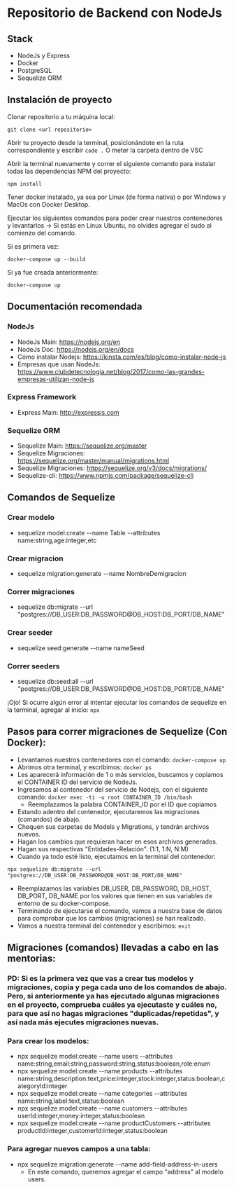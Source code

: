 # Repositorio de Backend con NodeJs

## Stack

- NodeJs y Express
- Docker
- PostgreSQL
- Sequelize ORM

## Instalación de proyecto

Clonar repositorio a tu máquina local:

```
git clone <url repositorio>
```

Abrir tu proyecto desde la terminal, posicionándote en la ruta correspondiente y escribir `code .`
O meter la carpeta dentro de VSC

Abrir la terminal nuevamente y correr el siguiente comando para instalar todas las dependencias NPM del proyecto:

```
npm install
```

Tener docker instalado, ya sea por Linux (de forma nativa) o por Windows y MacOs con Docker Desktop.

Ejecutar los siguientes comandos para poder crear nuestros contenedores y levantarlos ->
Si estás en Linux Ubuntu, no olvides agregar el sudo al comienzo del comando.

Si es primera vez:

```
docker-compose up --build
```

Si ya fue creada anteriormente:

```
docker-compose up
```

## Documentación recomendada

### NodeJs

- NodeJs Main: https://nodejs.org/en
- NodeJs Doc: https://nodejs.org/en/docs
- Cómo instalar Nodejs: https://kinsta.com/es/blog/como-instalar-node-js
- Empresas que usan NodeJs: https://www.clubdetecnologia.net/blog/2017/como-las-grandes-empresas-utilizan-node-js

### Express Framework

- Express Main: http://expressjs.com

### Sequelize ORM

- Sequelize Main: https://sequelize.org/master
- Sequelize Migraciones: https://sequelize.org/master/manual/migrations.html
- Sequelize Migraciones: https://sequelize.org/v3/docs/migrations/
- Sequelize-cli: https://www.npmjs.com/package/sequelize-cli

## Comandos de Sequelize

### Crear modelo

- sequelize model:create --name Table --attributes name:string,age:integer,etc

### Crear migracion

- sequelize migration:generate --name NombreDemigracion

### Correr migraciones

- sequelize db:migrate --url "postgres://DB_USER:DB_PASSWORD@DB_HOST:DB_PORT/DB_NAME"

### Crear seeder

- sequelize seed:generate --name nameSeed

### Correr seeders

- sequelize db:seed:all --url "postgres://DB_USER:DB_PASSWORD@DB_HOST:DB_PORT/DB_NAME"

¡Ojo! Si ocurre algún error al intentar ejecutar los comandos de sequelize en la terminal, agregar al inicio:
`npx`

## Pasos para correr migraciones de Sequelize (Con Docker):
- Levantamos nuestros contenedores con el comando: ```docker-compose up```
- Abrimos otra terminal, y escribimos: ```docker ps```
- Les aparecerá información de 1 o más servicios, buscamos y copiamos el CONTAINER ID del servicio de NodeJs. 
- Ingresamos al contenedor del servicio de Nodejs, con el siguiente comando: ```docker exec -ti -u root CONTAINER_ID /bin/bash```  
  - Reemplazamos la palabra CONTAINER_ID por el ID que copiamos
- Estando adentro del contenedor, ejecutaremos las migraciones (comandos) de abajo.
- Chequen sus carpetas de Models y Migrations, y tendrán archivos nuevos.
- Hagan los cambios que requieran hacer en esos archivos generados.
- Hagan sus respectivas "Entidades-Relación". (1:1, 1:N, N:M)
- Cuando ya todo esté listo, ejecutamos en la terminal del contenedor: 
```
npx sequelize db:migrate --url "postgres://DB_USER:DB_PASSWORD@DB_HOST:DB_PORT/DB_NAME"
```
  - Reemplazamos las variables DB_USER, DB_PASSWORD, DB_HOST, DB_PORT, DB_NAME por los valores que tienen en sus variables de entorno de su docker-compose.
- Terminando de ejecutarse el comando, vamos a nuestra base de datos para comprobar que los cambios (migraciones) se han realizado.
- Vamos a nuestra terminal del contenedor y escribimos: ```exit```

## Migraciones (comandos) llevadas a cabo en las mentorias:

### PD: Si es la primera vez que vas a crear tus modelos y migraciones, copia y pega cada uno de los comandos de abajo. Pero, si anteriormente ya has ejecutado algunas migraciones en el proyecto, comprueba cuáles ya ejecutaste y cuáles no, para que así no hagas migraciones "duplicadas/repetidas", y así nada más ejecutes migraciones nuevas.

### Para crear los modelos:

- npx sequelize model:create --name users --attributes name:string,email:string,password:string,status:boolean,role:enum
- npx sequelize model:create --name products --attributes name:string,description:text,price:integer,stock:integer,status:boolean,categoryId:integer
- npx sequelize model:create --name categories --attributes name:string,label:text,status:boolean
- npx sequelize model:create --name customers --attributes userId:integer,money:integer,status:boolean
- npx sequelize model:create --name productCustomers --attributes productId:integer,customerId:integer,status:boolean

### Para agregar nuevos campos a una tabla:

- npx sequelize migration:generate --name add-field-address-in-users
  - En este comando, queremos agregar el campo "address" al modelo users.
